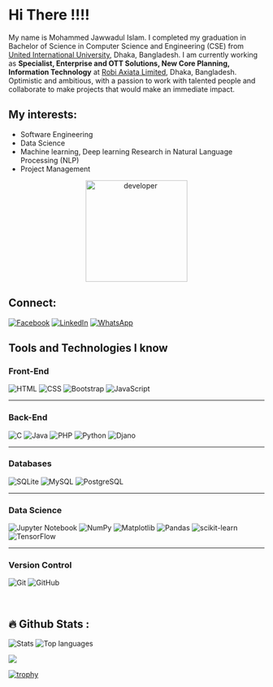 # Hi There !!!!

My name is Mohammed Jawwadul Islam. I completed my graduation in Bachelor of Science in Computer Science and Engineering (CSE) from <a href="https://www.uiu.ac.bd/">United International University</a>, Dhaka, Bangladesh. I am currently working as **Specialist, Enterprise and OTT Solutions, New Core Planning, Information Technology** at <a href="https://www.robi.com.bd/en">Robi Axiata Limited</a>, Dhaka, Bangladesh. Optimistic and ambitious, with a passion to work with talented people and collaborate to make projects that would make an immediate impact. 

## My interests:
- Software Engineering
- Data Science
- Machine learning, Deep learning Research in Natural Language Processing (NLP)
- Project Management

<div id="header" align="center">
  <img src="https://media2.giphy.com/media/3kPDmoWdBpQPNhCnUG/giphy.gif?cid=ecf05e47hp1renlgjsrst74qdkf9gtk1a66h25wusm26x9as&rid=giphy.gif&ct=s" width="200"/ alt="developer">
</div>

## Connect:

[![Facebook](https://img.shields.io/badge/Facebook-%231877F2.svg?logo=Facebook&logoColor=white&style=for-the-badge)](https://www.facebook.com/Jawwad.Fida) [![LinkedIn](https://img.shields.io/badge/linkedin-%230077B5.svg?logo=linkedin&logoColor=white&style=for-the-badge)](https://www.linkedin.com/in/jawwadfida/) [![WhatsApp](https://img.shields.io/badge/WhatsApp-25D366?logo=whatsapp&logoColor=white&style=for-the-badge)](https://wa.me/01715199382)

## Tools and Technologies I know

### Front-End
![HTML](https://img.shields.io/badge/HTML-239120?style=for-the-badge&logo=html5&logoColor=white) ![CSS](https://img.shields.io/badge/CSS-239120?&style=for-the-badge&logo=css3&logoColor=white) ![Bootstrap](https://img.shields.io/badge/bootstrap-%23563D7C.svg?logo=bootstrap&logoColor=white&style=for-the-badge) ![JavaScript](https://img.shields.io/badge/javascript-%23323330.svg?logo=javascript&logoColor=%23F7DF1E&style=for-the-badge)

<hr>

### Back-End

![C](https://img.shields.io/badge/C-00599C?style=for-the-badge&logo=c&logoColor=white) ![Java](https://img.shields.io/badge/Java-ED8B00?style=for-the-badge&logo=java&logoColor=white) ![PHP](https://img.shields.io/badge/PHP-777BB4?style=for-the-badge&logo=php&logoColor=white) ![Python](https://img.shields.io/badge/Python-14354C?style=for-the-badge&logo=python&logoColor=white) ![Djano](https://img.shields.io/badge/Django-092E20?style=for-the-badge&logo=django&logoColor=white)

<hr>

### Databases
![SQLite](https://img.shields.io/badge/SQLite-07405E?style=for-the-badge&logo=sqlite&logoColor=white) ![MySQL](https://img.shields.io/badge/MySQL-00000F?style=for-the-badge&logo=mysql&logoColor=white) ![PostgreSQL](https://img.shields.io/badge/PostgreSQL-316192?style=for-the-badge&logo=postgresql&logoColor=white)

<hr>

### Data Science

![Jupyter Notebook](https://img.shields.io/badge/jupyter-%23FA0F00.svg?style=for-the-badge&logo=jupyter&logoColor=white)
![NumPy](https://img.shields.io/badge/numpy-%23013243.svg?style=for-the-badge&logo=numpy&logoColor=white)
![Matplotlib](https://img.shields.io/badge/Matplotlib-%23ffffff.svg?style=for-the-badge&logo=Matplotlib&logoColor=black)
![Pandas](https://img.shields.io/badge/pandas-%23150458.svg?style=for-the-badge&logo=pandas&logoColor=white)
![scikit-learn](https://img.shields.io/badge/scikit--learn-%23F7931E.svg?style=for-the-badge&logo=scikit-learn&logoColor=white)
![TensorFlow](https://img.shields.io/badge/TensorFlow-FF6F00?style=for-the-badge&logo=tensorflow&logoColor=white)

<hr>

### Version Control

![Git](https://img.shields.io/badge/git-%23F05033.svg?logo=git&logoColor=white&style=for-the-badge) ![GitHub](https://img.shields.io/badge/github-%23121011.svg?logo=github&logoColor=white&style=for-the-badge)

<br>

## :fire: Github Stats :

![Stats](https://github-readme-stats.vercel.app/api?username=Jawwad-Fida&theme=onedark&show_icons=true&hide_border=true&count_private=true) ![Top languages](https://github-readme-stats.vercel.app/api/top-langs/?username=Jawwad-Fida&theme=onedark&show_icons=true&hide_border=true&layout=compact)

[![](http://github-profile-summary-cards.vercel.app/api/cards/profile-details?username=Jawwad-Fida&theme=gruvbox)](https://github.com/vn7n24fzkq/github-profile-summary-cards)

[![trophy](https://github-profile-trophy.vercel.app/?username=Jawwad-Fida&theme=monokai&row=1&title=Stars,Commit,PR,Repositories)](https://github.com/ryo-ma/github-profile-trophy)


  

